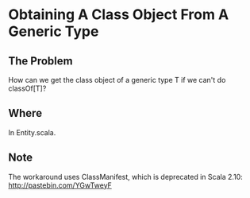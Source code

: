 # Obtaining A Class Object From A Generic Type
  
  
## The Problem
How can we get the class object of a generic type T if we can't do classOf[T]?

## Where
In Entity.scala.

## Note
The workaround uses ClassManifest, which is deprecated in Scala 2.10:
http://pastebin.com/YGwTweyF